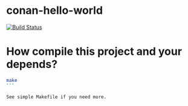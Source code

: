 # conan-hello-world

[![Build Status](https://travis-ci.org/makiolo/conan-hello-world.svg?branch=master)](https://travis-ci.org/makiolo/conan-hello-world)

# How compile this project and your depends?

````bash
make
```

See simple Makefile if you need more.

